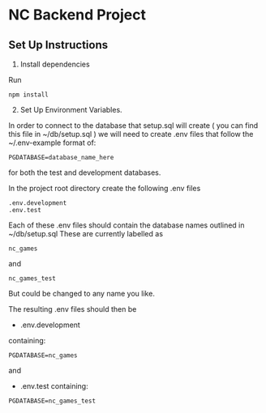 # NC Backend Project

## Set Up Instructions

1. Install dependencies

Run

```
npm install
```

2. Set Up Environment Variables.

In order to connect to the database that setup.sql will create ( you can find this file in ~/db/setup.sql ) we will need to create .env files that follow the ~/.env-example format of:

```
PGDATABASE=database_name_here
```

for both the test and development databases.

In the project root directory create the following .env files

```
.env.development
.env.test
```

Each of these .env files should contain the database names outlined in ~/db/setup.sql
These are currently labelled as

```
nc_games
```

and

```
nc_games_test
```

But could be changed to any name you like.

The resulting .env files should then be

- .env.development

containing:

```
PGDATABASE=nc_games
```

and

- .env.test containing:

```
PGDATABASE=nc_games_test
```
